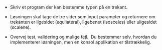* Skriv et program der kan bestemme typen på en trekant.

* Løsningen skal tage de tre sider som input parameter og returnere om trekanten er ligesidet (equilateral), ligebenet (isosceles) eller uligesidet (scalene).

* Overvej test, validering og mulige fejl.
﻿
﻿Du bestemmer selv, hvordan du implementerer løsningen, men en konsol applikation er tilstrækkelig.